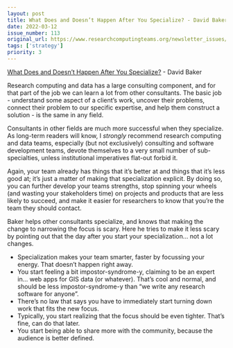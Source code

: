 ```yaml
---
layout: post
title: What Does and Doesn’t Happen After You Specialize? - David Baker
date: 2022-03-12
issue_number: 113
original_url: https://www.researchcomputingteams.org/newsletter_issues/0113
tags: ['strategy']
priority: 3
---
```


<!-- markdownlint-disable MD033 -->
<!-- markdownlint-disable MD041 -->
<!-- markdownlint-disable MD049 -->

[What Does and Doesn’t Happen After You Specialize?](https://www.davidcbaker.com/what-does-and-doesnt-happen-after-you-specialize) - David Baker

Research computing and data has a large consulting component, and for that part of the job we can learn a lot from other consultants.   The basic job - understand some aspect of a client’s work, uncover their problems, connect their problem to our specific expertise, and help them construct a solution - is the same in any field.

Consultants in other fields are much more successful when they specialize.  As long-term readers will know, I *strongly* recommend research computing and data teams, especially (but not exclusively) consulting and software development teams, devote themselves to a very small number of sub-specialties, unless institutional imperatives flat-out forbid it.

Again, your team already has things that it’s better at and things that it’s less good at; it’s just a matter of making that specialization explicit.   By doing so, you can further develop your teams strengths, stop spinning your wheels (and wasting your stakeholders time) on projects and products that are less likely to succeed, and make it easier for researchers to know that you’re the team they should contact.

Baker helps other consultants specialize, and knows that making the change to narrowing the focus is scary.  Here he tries to make it less scary by pointing out that the day after you start your specialization… not a lot changes.

- Specialization makes your team smarter, faster by focussing your energy.  That doesn’t happen right away.
- You start feeling a bit impostor-syndrome-y, claiming to be an expert in… web apps for GIS data (or whatever).  That’s cool and normal, and should be less impostor-syndrome-y than “we write any research software for anyone”.
- There’s no law that says you have to immediately start turning down work that fits the new focus.
- Typically, you start realizing that the focus should be even tighter.  That’s fine, can do that later.
- You start being able to share more with the community, because the audience is better defined.